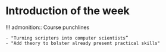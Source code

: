 # Introduction of the week


!!! admonition:: Course punchlines
   
    - "Turning scripters into computer scientists”
    - "Add theory to bolster already present practical skills"
   

